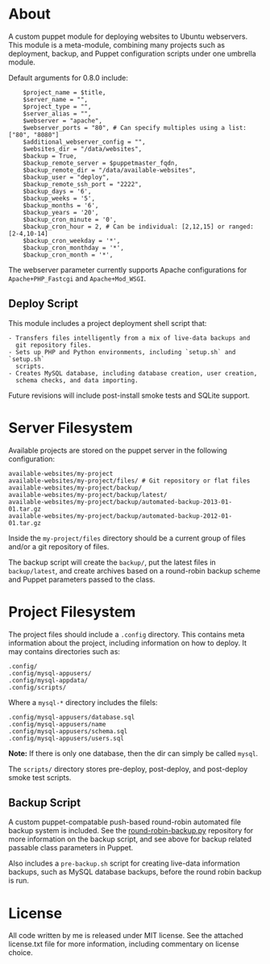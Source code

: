 About
================================================================================

A custom puppet module for deploying websites to Ubuntu webservers. This module
is a meta-module, combining many projects such as deployment, backup, and
Puppet configuration scripts under one umbrella module.

Default arguments for 0.8.0 include:

		$project_name = $title,
		$server_name = "",
		$project_type = "",
		$server_alias = "",
		$webserver = "apache",
		$webserver_ports = "80", # Can specify multiples using a list: ["80", "8080"]
		$additional_webserver_config = "",
		$websites_dir = "/data/websites",
		$backup = True,
		$backup_remote_server = $puppetmaster_fqdn,
		$backup_remote_dir = "/data/available-websites",
		$backup_user = "deploy",
		$backup_remote_ssh_port = "2222",
		$backup_days = '6',
		$backup_weeks = '5',
		$backup_months = '6',
		$backup_years = '20',
		$backup_cron_minute = '0',
		$backup_cron_hour = 2, # Can be individual: [2,12,15] or ranged: [2-4,10-14]
		$backup_cron_weekday = '*',
		$backup_cron_monthday = '*',
		$backup_cron_month = '*',

The webserver parameter currently supports Apache configurations for
`Apache+PHP_Fastcgi` and `Apache+Mod_WSGI`.

Deploy Script
-------------

This module includes a project deployment shell script that:

	- Transfers files intelligently from a mix of live-data backups and
	  git repository files.
	- Sets up PHP and Python environments, including `setup.sh` and `setup.sh`
	  scripts.
	- Creates MySQL database, including database creation, user creation,
	  schema checks, and data importing.

Future revisions will include post-install smoke tests and SQLite support.

# Server Filesystem #

Available projects are stored on the puppet server in the following configuration:

	available-websites/my-project
	available-websites/my-project/files/ # Git repository or flat files
	available-websites/my-project/backup/
	available-websites/my-project/backup/latest/
	available-websites/my-project/backup/automated-backup-2013-01-01.tar.gz
	available-websites/my-project/backup/automated-backup-2012-01-01.tar.gz

Inside the `my-project/files` directory should be a current group of files
and/or a git repository of files.

The backup script will create the `backup/`, put the latest files in
`backup/latest`, and create archives based on a round-robin backup scheme and
Puppet parameters passed to the class.

# Project Filesystem #

The project files should include a `.config` directory. This contains meta
information about the project, including information on how to deploy. It may
contains directories such as:

	.config/
	.config/mysql-appusers/
	.config/mysql-appdata/
	.config/scripts/

Where a `mysql-*` directory includes the filels:

	.config/mysql-appusers/database.sql
	.config/mysql-appusers/name
	.config/mysql-appusers/schema.sql
	.config/mysql-appusers/users.sql

**Note:** If there is only one database, then the dir can simply be called
`mysql`.

The `scripts/` directory stores pre-deploy, post-deploy, and post-deploy smoke
test scripts.

Backup Script
-------------

A custom puppet-compatable push-based round-robin automated file backup system
is included. See the
[round-robin-backup.py](https://github.com/chrislaskey/round-robin-backup.py)
repository for more information on the backup script, and see above for backup
related passable class parameters in Puppet.

Also includes a `pre-backup.sh` script for creating live-data information
backups, such as MySQL database backups, before the round robin backup is run.

License
================================================================================

All code written by me is released under MIT license. See the attached
license.txt file for more information, including commentary on license choice.
